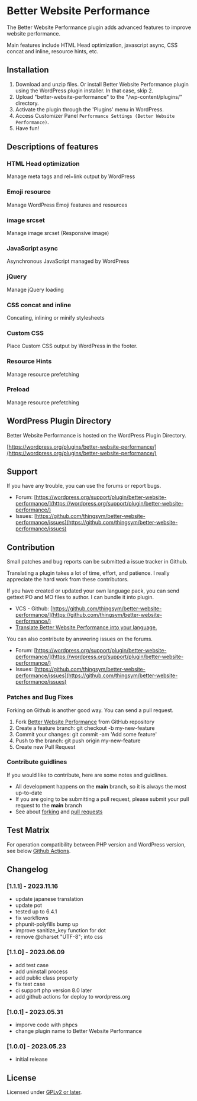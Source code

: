 # Better Website Performance

The Better Website Performance plugin adds advanced features to improve website performance.

Main features include HTML Head optimization, javascript async, CSS concat and inline, resource hints, etc.

## Installation

1. Download and unzip files. Or install Better Website Performance plugin using the WordPress plugin installer. In that case, skip 2.
2. Upload "better-website-performance" to the "/wp-content/plugins/" directory.
3. Activate the plugin through the 'Plugins' menu in WordPress.
4. Access Customizer Panel `Performance Settings (Better Website Performance)`.
5. Have fun!

## Descriptions of features

### HTML Head optimization

Manage meta tags and rel=link output by WordPress

### Emoji resource

Manage WordPress Emoji features and resources

### image srcset

Manage image srcset (Responsive image)

### JavaScript async

Asynchronous JavaScript managed by WordPress

### jQuery

Manage jQuery loading

### CSS concat and inline

Concating, inlining or minify stylesheets

### Custom CSS

Place Custom CSS output by WordPress in the footer.

### Resource Hints

Manage resource prefetching

### Preload

Manage resource prefetching

## WordPress Plugin Directory

Better Website Performance is hosted on the WordPress Plugin Directory.

[https://wordpress.org/plugins/better-website-performance/](https://wordpress.org/plugins/better-website-performance/)

## Support

If you have any trouble, you can use the forums or report bugs.

* Forum: [https://wordpress.org/support/plugin/better-website-performance/](https://wordpress.org/support/plugin/better-website-performance/)
* Issues: [https://github.com/thingsym/better-website-performance/issues](https://github.com/thingsym/better-website-performance/issues)

## Contribution

Small patches and bug reports can be submitted a issue tracker in Github.

Translating a plugin takes a lot of time, effort, and patience. I really appreciate the hard work from these contributors.

If you have created or updated your own language pack, you can send gettext PO and MO files to author. I can bundle it into plugin.

* VCS - Github: [https://github.com/thingsym/better-website-performance/](https://github.com/thingsym/better-website-performance/)
* [Translate Better Website Performance into your language.](https://translate.wordpress.org/projects/wp-plugins/better-website-performance)

You can also contribute by answering issues on the forums.

* Forum: [https://wordpress.org/support/plugin/better-website-performance/](https://wordpress.org/support/plugin/better-website-performance/)
* Issues: [https://github.com/thingsym/better-website-performance/issues](https://github.com/thingsym/better-website-performance/issues)

### Patches and Bug Fixes

Forking on Github is another good way. You can send a pull request.

1. Fork [Better Website Performance](https://github.com/thingsym/better-website-performance) from GitHub repository
2. Create a feature branch: git checkout -b my-new-feature
3. Commit your changes: git commit -am 'Add some feature'
4. Push to the branch: git push origin my-new-feature
5. Create new Pull Request

### Contribute guidlines

If you would like to contribute, here are some notes and guidlines.

* All development happens on the **main** branch, so it is always the most up-to-date
* If you are going to be submitting a pull request, please submit your pull request to the **main** branch
* See about [forking](https://help.github.com/articles/fork-a-repo/) and [pull requests](https://help.github.com/articles/using-pull-requests/)

## Test Matrix

For operation compatibility between PHP version and WordPress version, see below [Github Actions](https://github.com/thingsym/better-website-performance/actions).

## Changelog

### [1.1.1] - 2023.11.16

* update japanese translation
* update pot
* tested up to 6.4.1
* fix workflows
* phpunit-polyfills bump up
* improve sanitize_key function for dot
* remove @charset "UTF-8"; into css

### [1.1.0] - 2023.06.09

* add test case
* add uninstall process
* add public class property
* fix test case
* ci support php version 8.0 later
* add github actions for deploy to wordpress.org

### [1.0.1] - 2023.05.31

* imporve code with phpcs
* change plugin name to Better Website Performance

### [1.0.0] - 2023.05.23

* initial release

## License

Licensed under [GPLv2 or later](https://www.gnu.org/licenses/gpl-2.0.html).
